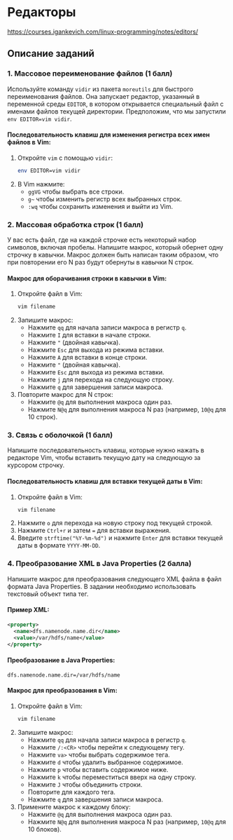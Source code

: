 # Редакторы
https://courses.igankevich.com/linux-programming/notes/editors/
## Описание заданий

### 1. Массовое переименование файлов (1 балл)
Используйте команду `vidir` из пакета `moreutils` для быстрого переименования файлов. Она запускает редактор, указанный в переменной среды `EDITOR`, в котором открывается специальный файл с именами файлов текущей директории. Предположим, что мы запустили `env EDITOR=vim vidir`.

#### Последовательность клавиш для изменения регистра всех имен файлов в Vim:
1. Откройте `vim` с помощью `vidir`:
    ```sh
    env EDITOR=vim vidir
    ```
2. В Vim нажмите:
    - `ggVG` чтобы выбрать все строки.
    - `g~` чтобы изменить регистр всех выбранных строк.
    - `:wq` чтобы сохранить изменения и выйти из Vim.

### 2. Массовая обработка строк (1 балл)
У вас есть файл, где на каждой строчке есть некоторый набор символов, включая пробелы. Напишите макрос, который обернет одну строчку в кавычки. Макрос должен быть написан таким образом, что при повторении его N раз будут обернуты в кавычки N строк.

#### Макрос для оборачивания строки в кавычки в Vim:
1. Откройте файл в Vim:
    ```sh
    vim filename
    ```
2. Запишите макрос:
    - Нажмите `qq` для начала записи макроса в регистр `q`.
    - Нажмите `I` для вставки в начале строки.
    - Нажмите `"` (двойная кавычка).
    - Нажмите `Esc` для выхода из режима вставки.
    - Нажмите `A` для вставки в конце строки.
    - Нажмите `"` (двойная кавычка).
    - Нажмите `Esc` для выхода из режима вставки.
    - Нажмите `j` для перехода на следующую строку.
    - Нажмите `q` для завершения записи макроса.
3. Повторите макрос для N строк:
    - Нажмите `@q` для выполнения макроса один раз.
    - Нажмите `N@q` для выполнения макроса N раз (например, `10@q` для 10 строк).

### 3. Связь с оболочкой (1 балл)
Напишите последовательность клавиш, которые нужно нажать в редакторе Vim, чтобы вставить текущую дату на следующую за курсором строчку.

#### Последовательность клавиш для вставки текущей даты в Vim:
1. Откройте файл в Vim:
    ```sh
    vim filename
    ```
2. Нажмите `o` для перехода на новую строку под текущей строкой.
3. Нажмите `Ctrl+r` и затем `=` для вставки выражения.
4. Введите `strftime("%Y-%m-%d")` и нажмите `Enter` для вставки текущей даты в формате `YYYY-MM-DD`.

### 4. Преобразование XML в Java Properties (2 балла)
Напишите макрос для преобразования следующего XML файла в файл формата Java Properties. В задании необходимо использовать текстовый объект типа тег.

#### Пример XML:
```xml
<property>
  <name>dfs.namenode.name.dir</name>
  <value>/var/hdfs/name</value>
</property>
```

#### Преобразование в Java Properties:
```properties
dfs.namenode.name.dir=/var/hdfs/name
```

#### Макрос для преобразования в Vim:
1. Откройте файл в Vim:
    ```sh
    vim filename
    ```
2. Запишите макрос:
    - Нажмите `qq` для начала записи макроса в регистр `q`.
    - Нажмите `/:<CR>` чтобы перейти к следующему тегу.
    - Нажмите `va>` чтобы выбрать содержимое тега.
    - Нажмите `d` чтобы удалить выбранное содержимое.
    - Нажмите `p` чтобы вставить содержимое ниже.
    - Нажмите `k` чтобы переместиться вверх на одну строку.
    - Нажмите `J` чтобы объединить строки.
    - Повторите для каждого тега.
    - Нажмите `q` для завершения записи макроса.
3. Примените макрос к каждому блоку:
    - Нажмите `@q` для выполнения макроса один раз.
    - Нажмите `N@q` для выполнения макроса N раз (например, `10@q` для 10 блоков).
